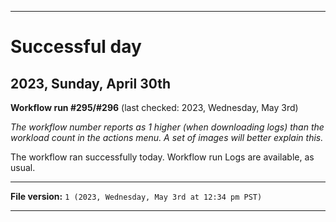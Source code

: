 
***

# Successful day

## 2023, Sunday, April 30th

**Workflow run #295/#296** (last checked: 2023, Wednesday, May 3rd)

_The workflow number reports as 1 higher (when downloading logs) than the workload count in the actions menu. A set of images will better explain this._

The workflow ran successfully today. Workflow run Logs are available, as usual.

***

**File version:** `1 (2023, Wednesday, May 3rd at 12:34 pm PST)`

***
